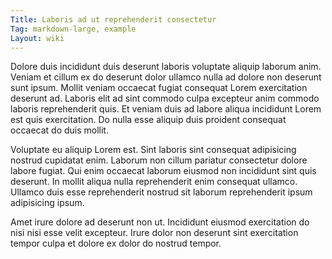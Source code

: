 ```yaml
---
Title: Laboris ad ut reprehenderit consectetur
Tag: markdown-large, example
Layout: wiki
---
```

Dolore duis incididunt duis deserunt laboris voluptate aliquip laborum anim. Veniam et cillum ex do deserunt dolor ullamco nulla ad dolore non deserunt sunt ipsum. Mollit veniam occaecat fugiat consequat Lorem exercitation deserunt ad. Laboris elit ad sint commodo culpa excepteur anim commodo laboris reprehenderit quis. Et veniam duis ad labore aliqua incididunt Lorem est quis exercitation. Do nulla esse aliquip duis proident consequat occaecat do duis mollit.

Voluptate eu aliquip Lorem est. Sint laboris sint consequat adipisicing nostrud cupidatat enim. Laborum non cillum pariatur consectetur dolore labore fugiat. Qui enim occaecat laborum eiusmod non incididunt sint quis deserunt. In mollit aliqua nulla reprehenderit enim consequat ullamco. Ullamco duis esse reprehenderit nostrud sit laborum reprehenderit ipsum adipisicing ipsum.

Amet irure dolore ad deserunt non ut. Incididunt eiusmod exercitation do nisi nisi esse velit excepteur. Irure dolor non deserunt sint exercitation tempor culpa et dolore ex dolor do nostrud tempor.